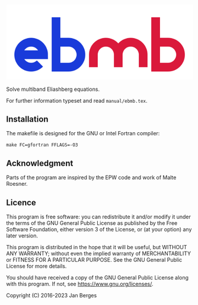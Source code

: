 ![ebmb logo](logo/ebmb.svg)

Solve multiband Eliashberg equations.

For further information typeset and read `manual/ebmb.tex`.

## Installation

The makefile is designed for the GNU or Intel Fortran compiler:

    make FC=gfortran FFLAGS=-O3

## Acknowledgment

Parts of the program are inspired by the EPW code and work of Malte Roesner.

## Licence

This program is free software: you can redistribute it and/or modify it under
the terms of the GNU General Public License as published by the Free Software
Foundation, either version 3 of the License, or (at your option) any later
version.

This program is distributed in the hope that it will be useful, but WITHOUT ANY
WARRANTY; without even the implied warranty of MERCHANTABILITY or FITNESS FOR A
PARTICULAR PURPOSE. See the GNU General Public License for more details.

You should have received a copy of the GNU General Public License along with
this program. If not, see <https://www.gnu.org/licenses/>.

Copyright (C) 2016-2023 Jan Berges
